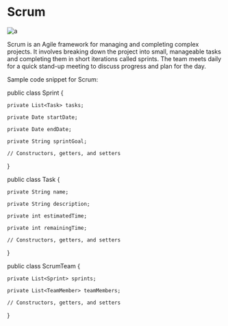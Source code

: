 # Scrum

![a](https://user-images.githubusercontent.com/116082827/235038549-e7447a5f-1534-4c61-86e7-03ff76d585bb.jpeg)


Scrum is an Agile framework for managing and completing complex projects. It involves breaking down the project into small, manageable tasks and completing them in short iterations called sprints. The team meets daily for a quick stand-up meeting to discuss progress and plan for the day.

Sample code snippet for Scrum:





public class Sprint {

    private List<Task> tasks;

    private Date startDate;

    private Date endDate;

    private String sprintGoal;

    // Constructors, getters, and setters

}

public class Task {

    private String name;

    private String description;

    private int estimatedTime;

    private int remainingTime;

    // Constructors, getters, and setters

}

public class ScrumTeam {

    private List<Sprint> sprints;

    private List<TeamMember> teamMembers;

    // Constructors, getters, and setters

}
